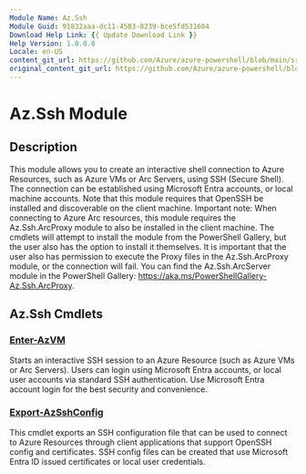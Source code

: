 ```yaml
---
Module Name: Az.Ssh
Module Guid: 91832aaa-dc11-4583-8239-bce5fd531604
Download Help Link: {{ Update Download Link }}
Help Version: 1.0.0.0
Locale: en-US
content_git_url: https://github.com/Azure/azure-powershell/blob/main/src/Ssh/Ssh/help/Az.Ssh.md
original_content_git_url: https://github.com/Azure/azure-powershell/blob/main/src/Ssh/Ssh/help/Az.Ssh.md
---
```


# Az.Ssh Module
## Description
This module allows you to create an interactive shell connection to Azure Resources, such as Azure VMs or Arc Servers, using SSH (Secure Shell). The connection can be established using Microsoft Entra accounts, or local machine accounts. Note that this module requires that OpenSSH be installed and discoverable on the client machine.
Important note: When connecting to Azure Arc resources, this module requires the Az.Ssh.ArcProxy module to also be installed in the client machine. The cmdlets will attempt to install the module from the PowerShell Gallery, but the user also has the option to install it themselves. It is important that the user also has permission to execute the Proxy files in the Az.Ssh.ArcProxy module, or the connection will fail. You can find the Az.Ssh.ArcServer module in the PowerShell Gallery: https://aka.ms/PowerShellGallery-Az.Ssh.ArcProxy.

## Az.Ssh Cmdlets
### [Enter-AzVM](Enter-AzVM.md)
Starts an interactive SSH session to an Azure Resource (such as Azure VMs or Arc Servers).
Users can login using Microsoft Entra accounts, or local user accounts via standard SSH authentication. Use Microsoft Entra account login for the best security and convenience.

### [Export-AzSshConfig](Export-AzSshConfig.md)
This cmdlet exports an SSH configuration file that can be used to connect to Azure Resources through client applications that support OpenSSH config and certificates. SSH config files can be created that use Microsoft Entra ID issued certificates or local user credentials.
